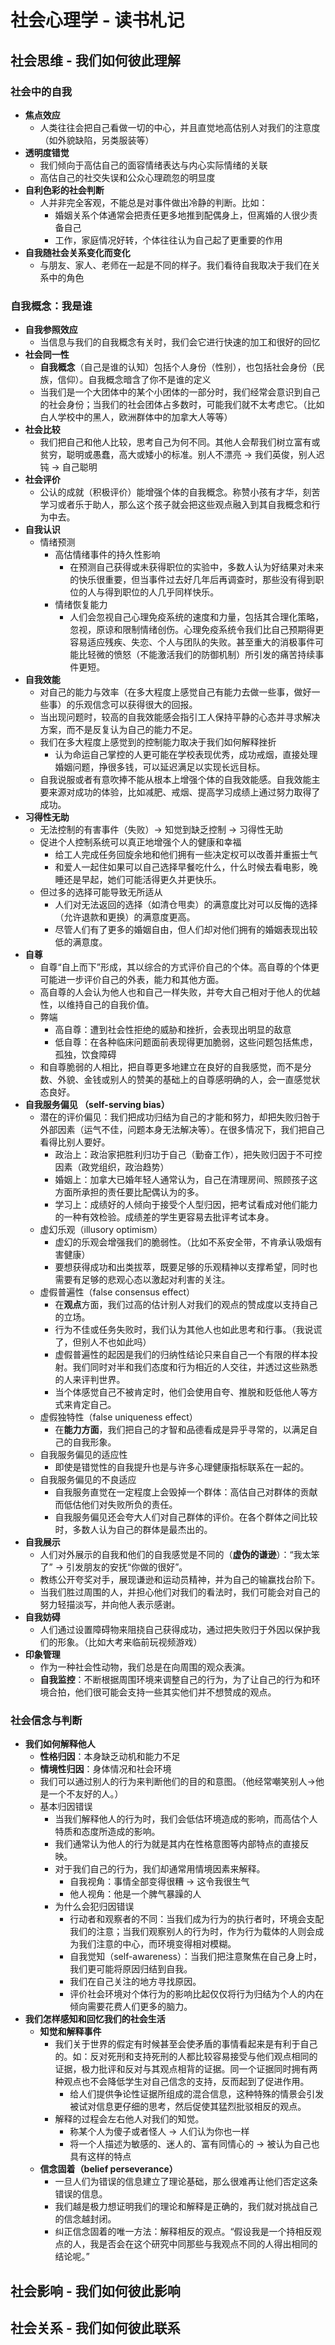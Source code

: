 # 社会心理学 - 读书札记
## 社会思维 - 我们如何彼此理解
### 社会中的自我
* **焦点效应**
    * 人类往往会把自己看做一切的中心，并且直觉地高估别人对我们的注意度（如外貌缺陷，另类服装等）
* **透明度错觉** 
    * 我们倾向于高估自己的面容情绪表达与内心实际情绪的关联
    * 高估自己的社交失误和公众心理疏忽的明显度
* **自利色彩的社会判断**
    * 人并非完全客观，不能总是对事件做出冷静的判断。比如：
        * 婚姻关系个体通常会把责任更多地推到配偶身上，但离婚的人很少责备自己
        * 工作，家庭情况好转，个体往往认为自己起了更重要的作用
* **自我随社会关系变化而变化**
    * 与朋友、家人、老师在一起是不同的样子。我们看待自我取决于我们在关系中的角色
### 自我概念：我是谁
* **自我参照效应**
    * 当信息与我们的自我概念有关时，我们会它进行快速的加工和很好的回忆
* **社会同一性**
    * **自我概念**（自己是谁的认知）包括个人身份（性别），也包括社会身份（民族，信仰）。自我概念暗含了你不是谁的定义
    * 当我们是一个大团体中的某个小团体的一部分时，我们经常会意识到自己的社会身份；当我们的社会团体占多数时，可能我们就不太考虑它。（比如白人学校中的黑人，欧洲群体中的加拿大人等等）
* **社会比较**
    * 我们把自己和他人比较，思考自己为何不同。其他人会帮我们树立富有或贫穷，聪明或愚蠢，高大或矮小的标准。别人不漂亮 -> 我们英俊，别人迟钝 -> 自己聪明
* **社会评价**
    * 公认的成就（积极评价）能增强个体的自我概念。称赞小孩有才华，刻苦学习或者乐于助人，那么这个孩子就会把这些观点融入到其自我概念和行为中去。
* **自我认识**
    * 情绪预测
        * 高估情绪事件的持久性影响
            * 在预测自己获得或未获得职位的实验中，多数人认为好结果对未来的快乐很重要，但当事件过去好几年后再调查时，那些没有得到职位的人与得到职位的人几乎同样快乐。
        * 情绪恢复能力
            * 人们会忽视自己心理免疫系统的速度和力量，包括其合理化策略，忽视，原谅和限制情绪创伤。心理免疫系统令我们比自己预期得更容易适应残疾、失恋、个人与团队的失败。甚至重大的消极事件可能比轻微的愤怒（不能激活我们的防御机制）所引发的痛苦持续事件更短。
* **自我效能**
    * 对自己的能力与效率（在多大程度上感觉自己有能力去做一些事，做好一些事）的乐观信念可以获得很大的回报。
    * 当出现问题时，较高的自我效能感会指引工人保持平静的心态并寻求解决方案，而不是反复认为自己的能力不足。
    * 我们在多大程度上感觉到的控制能力取决于我们如何解释挫折
        * 认为命运自己掌控的人更可能在学校表现优秀，成功戒烟，直接处理婚姻问题，挣很多钱，可以延迟满足以实现长远目标。
    * 自我说服或者有意吹捧不能从根本上增强个体的自我效能感。自我效能主要来源对成功的体验，比如减肥、戒烟、提高学习成绩上通过努力取得了成功。
* **习得性无助**
    * 无法控制的有害事件（失败）-> 知觉到缺乏控制 -> 习得性无助
    * 促进个人控制系统可以真正地增强个人的健康和幸福
        * 给工人完成任务回旋余地和他们拥有一些决定权可以改善并重振士气
        * 和爱人一起住如果可以自己选择早餐吃什么，什么时候去看电影，晚睡还是早起，她们可能活得更久并更快乐。
    * 但过多的选择可能导致无所适从
        * 人们对无法返回的选择（如清仓甩卖）的满意度比对可以反悔的选择（允许退款和更换）的满意度更高。
        * 尽管人们有了更多的婚姻自由，但人们却对他们拥有的婚姻表现出较低的满意度。
* **自尊**
    * 自尊“自上而下”形成，其以综合的方式评价自己的个体。高自尊的个体更可能进一步评价自己的外表，能力和其他方面。
    * 高自尊的人会认为他人也和自己一样失败，并夸大自己相对于他人的优越性，以维持自己的自我价值。
    * 弊端
        * 高自尊：遭到社会性拒绝的威胁和挫折，会表现出明显的敌意
        * 低自尊：在各种临床问题面前表现得更加脆弱，这些问题包括焦虑，孤独，饮食障碍
    * 和自尊脆弱的人相比，把自尊更多地建立在良好的自我感觉，而不是分数、外貌、金钱或别人的赞美的基础上的自尊感明确的人，会一直感觉状态良好。
* **自我服务偏见 （self-serving bias）**
    * 潜在的评价偏见：我们把成功归结为自己的才能和努力，却把失败归咎于外部因素（运气不佳，问题本身无法解决等）。在很多情况下，我们把自己看得比别人要好。
        *  政治上：政治家把胜利归功于自己（勤奋工作），把失败归因于不可控因素（政党组织，政治趋势）
        *  婚姻上：加拿大已婚年轻人通常认为，自己在清理房间、照顾孩子这方面所承担的责任要比配偶认为的多。
        * 学习上：成绩好的人倾向于接受个人型归因，把考试看成对他们能力的一种有效检验。成绩差的学生更容易去批评考试本身。
    * 虚幻乐观（illusory optimism）
        * 虚幻的乐观会增强我们的脆弱性。（比如不系安全带，不肯承认吸烟有害健康）
        *  要想获得成功和出类拔萃，既要足够的乐观精神以支撑希望，同时也需要有足够的悲观心态以激起对利害的关注。
    * 虚假普遍性（false consensus effect）
        * 在**观点**方面，我们过高的估计别人对我们的观点的赞成度以支持自己的立场。
        * 行为不佳或任务失败时，我们认为其他人也如此思考和行事。（我说谎了，但别人不也如此吗）
        * 虚假普遍性的起因是我们的归纳性结论只来自自己一个有限的样本投射。我们同时对半和我们态度和行为相近的人交往，并透过这些熟悉的人来评判世界。
        * 当个体感觉自己不被肯定时，他们会使用自夸、推脱和贬低他人等方式来肯定自己。
    * 虚假独特性（false uniqueness effect）
        * 在**能力方面**，我们把自己的才智和品德看成是异乎寻常的，以满足自己的自我形象。
    * 自我服务偏见的适应性
        * 即使是错觉性的自我提升也是与许多心理健康指标联系在一起的。
    * 自我服务偏见的不良适应
        * 自我服务直觉在一定程度上会毁掉一个群体：高估自己对群体的贡献而低估他们对失败所负的责任。
        * 自我服务偏见还会夸大人们对自己群体的评价。在各个群体之间比较时，多数人认为自己的群体是最杰出的。
* **自我展示**
    * 人们对外展示的自我和他们的自我感觉是不同的（**虚伪的谦逊**）：“我太笨了” -> 引发朋友的安抚“你做的很好”。
    * 教练公开夸奖对手，展现谦逊和运动员精神，并为自己的输赢找台阶下。
    * 当我们胜过周围的人，并担心他们对我们的看法时，我们可能会对自己的努力轻描淡写，并向他人表示感谢。
* **自我妨碍**
    * 人们通过设置障碍物来阻挠自己获得成功，通过把失败归于外因以保护我们的形象。（比如大考来临前玩视频游戏）
* **印象管理**
    * 作为一种社会性动物，我们总是在向周围的观众表演。
    * **自我监控**：不断根据周围环境来调整自己的行为，为了让自己的行为和环境合拍，他们很可能会支持一些其实他们并不想赞成的观点。
### 社会信念与判断
* **我们如何解释他人**
    * **性格归因**：本身缺乏动机和能力不足
    * **情境性归因**：身体情况和社会环境
    * 我们可以通过别人的行为来判断他们的目的和意图。（他经常嘲笑别人->他是一个不友好的人。）
    * 基本归因错误
        * 当我们解释他人的行为时，我们会低估环境造成的影响，而高估个人特质和态度所造成的影响。
        * 我们通常认为他人的行为就是其内在性格意图等内部特点的直接反映。
        * 对于我们自己的行为，我们却通常用情境因素来解释。
            * 自我视角：事情全部变得很糟 -> 这令我很生气
            * 他人视角：他是一个脾气暴躁的人
        * 为什么会犯归因错误
            * 行动者和观察者的不同：当我们成为行为的执行者时，环境会支配我们的注意；当我们观察别人的行为时，作为行为载体的人则会成为我们注意的中心，而环境变得相对模糊。
            * 自我觉知（self-awareness）：当我们把注意聚焦在自己身上时，我们更可能将原因归结到自我。
            * 我们在自己关注的地方寻找原因。
            * 评价社会环境对个体行为的影响比起仅仅将行为归结为个人的内在倾向需要花费人们更多的脑力。
* **我们怎样感知和回忆我们的社会生活**
    * **知觉和解释事件**
        * 我们关于世界的假定有时候甚至会使矛盾的事情看起来是有利于自己的。如：反对死刑和支持死刑的人都比较容易接受与他们观点相同的证据，极力批评和反对与其观点相背的证据。同一个证据同时拥有两种观点也不会降低学生对自己信念的支持，反而起到了促进作用。
            * 给人们提供争论性证据所组成的混合信息，这种特殊的情景会引发被试对信息更仔细的思考，然后促使其猛烈批驳相反的观点。
        * 解释的过程会左右他人对我们的知觉。
            * 称某个人为傻子或者怪人 -> 人们认为你也一样
            * 将一个人描述为敏感的、迷人的、富有同情心的 -> 被认为自己也具有这样的特点
    * **信念固着（belief perseverance）**
        * 一旦人们为错误的信息建立了理论基础，那么很难再让他们否定这条错误的信息。
        * 我们越是极力想证明我们的理论和解释是正确的，我们就对挑战自己的信念越封闭。
        * 纠正信念固着的唯一方法：解释相反的观点。“假设我是一个持相反观点的人，我是否会在这个研究中同那些与我观点不同的人得出相同的结论呢。”

## 社会影响 - 我们如何彼此影响
## 社会关系 - 我们如何彼此联系